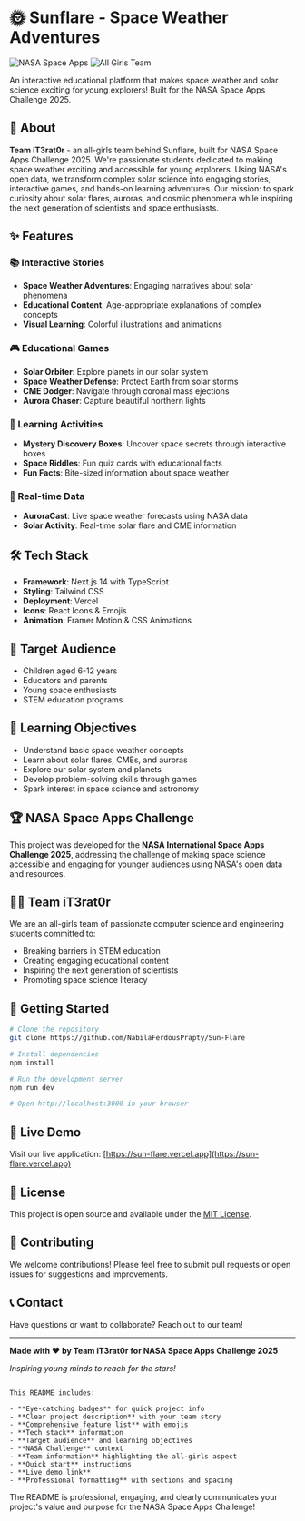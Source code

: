 # 🌞 Sunflare - Space Weather Adventures

![NASA Space Apps](https://img.shields.io/badge/NASA-Space%20Apps%202025-blue)
![All Girls Team](https://img.shields.io/badge/Team-All%20Girls%20Team-pink)

An interactive educational platform that makes space weather and solar science exciting for young explorers! Built for the NASA Space Apps Challenge 2025.

## 🚀 About

**Team iT3rat0r** - an all-girls team behind Sunflare, built for NASA Space Apps Challenge 2025. We're passionate students dedicated to making space weather exciting and accessible for young explorers. Using NASA's open data, we transform complex solar science into engaging stories, interactive games, and hands-on learning adventures. Our mission: to spark curiosity about solar flares, auroras, and cosmic phenomena while inspiring the next generation of scientists and space enthusiasts.

## ✨ Features

### 📚 Interactive Stories

- **Space Weather Adventures**: Engaging narratives about solar phenomena
- **Educational Content**: Age-appropriate explanations of complex concepts
- **Visual Learning**: Colorful illustrations and animations

### 🎮 Educational Games

- **Solar Orbiter**: Explore planets in our solar system
- **Space Weather Defense**: Protect Earth from solar storms
- **CME Dodger**: Navigate through coronal mass ejections
- **Aurora Chaser**: Capture beautiful northern lights

### 🎯 Learning Activities

- **Mystery Discovery Boxes**: Uncover space secrets through interactive boxes
- **Space Riddles**: Fun quiz cards with educational facts
- **Fun Facts**: Bite-sized information about space weather

### 🌌 Real-time Data

- **AuroraCast**: Live space weather forecasts using NASA data
- **Solar Activity**: Real-time solar flare and CME information

## 🛠️ Tech Stack

- **Framework**: Next.js 14 with TypeScript
- **Styling**: Tailwind CSS
- **Deployment**: Vercel
- **Icons**: React Icons & Emojis
- **Animation**: Framer Motion & CSS Animations

## 🎯 Target Audience

- Children aged 6-12 years
- Educators and parents
- Young space enthusiasts
- STEM education programs

## 🌟 Learning Objectives

- Understand basic space weather concepts
- Learn about solar flares, CMEs, and auroras
- Explore our solar system and planets
- Develop problem-solving skills through games
- Spark interest in space science and astronomy

## 🏆 NASA Space Apps Challenge

This project was developed for the **NASA International Space Apps Challenge 2025**, addressing the challenge of making space science accessible and engaging for younger audiences using NASA's open data and resources.

## 👩‍💻 Team iT3rat0r

We are an all-girls team of passionate computer science and engineering students committed to:

- Breaking barriers in STEM education
- Creating engaging educational content
- Inspiring the next generation of scientists
- Promoting space science literacy

## 🚀 Getting Started

```bash
# Clone the repository
git clone https://github.com/NabilaFerdousPrapty/Sun-Flare

# Install dependencies
npm install

# Run the development server
npm run dev

# Open http://localhost:3000 in your browser
```

## 📱 Live Demo

Visit our live application: [https://sun-flare.vercel.app](https://sun-flare.vercel.app)

## 📄 License

This project is open source and available under the [MIT License](LICENSE).

## 🤝 Contributing

We welcome contributions! Please feel free to submit pull requests or open issues for suggestions and improvements.

## 📞 Contact

Have questions or want to collaborate? Reach out to our team!

---

**Made with ❤️ by Team iT3rat0r for NASA Space Apps Challenge 2025**

_Inspiring young minds to reach for the stars!_

```

This README includes:

- **Eye-catching badges** for quick project info
- **Clear project description** with your team story
- **Comprehensive feature list** with emojis
- **Tech stack** information
- **Target audience** and learning objectives
- **NASA Challenge** context
- **Team information** highlighting the all-girls aspect
- **Quick start** instructions
- **Live demo link**
- **Professional formatting** with sections and spacing
```

The README is professional, engaging, and clearly communicates your project's value and purpose for the NASA Space Apps Challenge!
